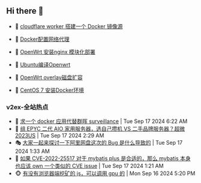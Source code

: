 ## Hi there 👋

<!--
**dkyg666/dkyg666** is a ✨ _special_ ✨ repository because its `README.md` (this file) appears on your GitHub profile.

Here are some ideas to get you started:

- 🔭 I’m currently working on ...
- 🌱 I’m currently learning ...
- 👯 I’m looking to collaborate on ...
- 🤔 I’m looking for help with ...
- 💬 Ask me about ...
- 📫 How to reach me: ...
- 😄 Pronouns: ...
- ⚡ Fun fact: ...
-->

<!-- BLOG-POST-LIST:START -->
- 🦩 [cloudflare worker 搭建一个 Docker 镜像源](http://blog.1996099.xyz/archives/cloudflare-worker-da-jian-yi-ge-docker-jing-xiang-zhan) 

- 🚦 [Docker配置网络代理](http://blog.1996099.xyz/archives/dockerpei-zhi-wang-luo-dai-li) 

- 🫶 [OpenWrt 安装nginx 模块化部署](http://blog.1996099.xyz/archives/openwrt-an-zhuang-nginx-mo-kuai-hua-bu-shu) 

- 🦄 [Ubuntu编译Openwrt](http://blog.1996099.xyz/archives/ubuntuzi-bian-yi-openwrt) 

- 🐻 [OpenWrt overlay磁盘扩容](http://blog.1996099.xyz/archives/openwrt-overlay) 

- 🤖 [CentOS 7 安装Docker环境](http://blog.1996099.xyz/archives/centos-docker) 
<!-- BLOG-POST-LIST:END -->

### v2ex-全站热点
<!-- v2ex:START -->
- 🥸 [求一个 docker 应用代替群晖 surveillance](https://www.v2ex.com/t/1073466#reply0) | Tue Sep 17 2024 6:22 AM
- 🤗 [组 EPYC 二代 AIO 家用服务器，选自己攒机 VS 二手品牌服务器？超微 2023US](https://www.v2ex.com/t/1073432#reply3) | Tue Sep 17 2024 2:29 AM
- 🎭 [大家一起来探讨一下阿里网盘这次的 Bug 是什么导致的](https://www.v2ex.com/t/1073418#reply22) | Tue Sep 17 2024 1:33 AM
- 🥷 [如果 CVE-2022-25517 对于 mybatis plus 是合适的，那么 mybatis 本身也应该 own 一个类似的 CVE issue](https://www.v2ex.com/t/1073413#reply7) | Tue Sep 17 2024 1:21 AM
- 🐵 [有没有浏览器端挖矿的 js，可以调用 gpu 的](https://www.v2ex.com/t/1073396#reply2) | Mon Sep 16 2024 5:20 PM<!-- v2ex:END -->

